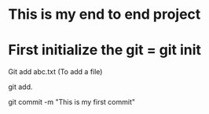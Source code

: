 # This is my end to end project

# First initialize the git = git init

Git add abc.txt (To add a file)

git add.

git commit -m "This is my first commit"